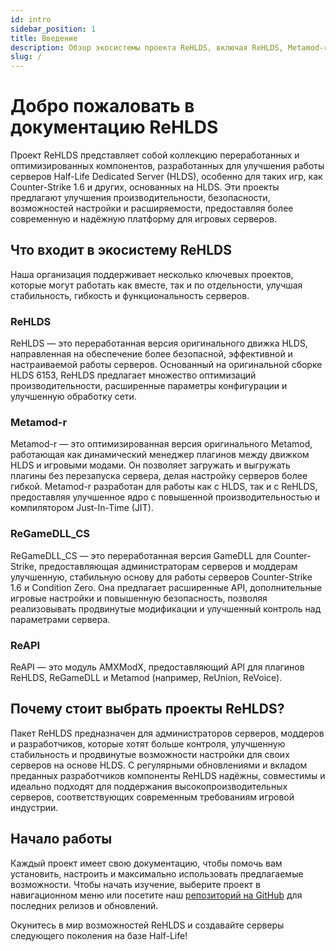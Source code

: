 ```yaml
---
id: intro
sidebar_position: 1
title: Введение
description: Обзор экосистемы проекта ReHLDS, включая ReHLDS, Metamod-r и ReGameDLL_CS, предназначенной для улучшения работы серверов Half-Life Dedicated Server.
slug: /
---
```


# Добро пожаловать в документацию ReHLDS

Проект ReHLDS представляет собой коллекцию переработанных и оптимизированных компонентов, разработанных для улучшения работы серверов Half-Life Dedicated Server (HLDS), особенно для таких игр, как Counter-Strike 1.6 и других, основанных на HLDS. Эти проекты предлагают улучшения производительности, безопасности, возможностей настройки и расширяемости, предоставляя более современную и надёжную платформу для игровых серверов.

## Что входит в экосистему ReHLDS

Наша организация поддерживает несколько ключевых проектов, которые могут работать как вместе, так и по отдельности, улучшая стабильность, гибкость и функциональность серверов.

### ReHLDS

ReHLDS — это переработанная версия оригинального движка HLDS, направленная на обеспечение более безопасной, эффективной и настраиваемой работы серверов. Основанный на оригинальной сборке HLDS 6153, ReHLDS предлагает множество оптимизаций производительности, расширенные параметры конфигурации и улучшенную обработку сети.

### Metamod-r

Metamod-r — это оптимизированная версия оригинального Metamod, работающая как динамический менеджер плагинов между движком HLDS и игровыми модами. Он позволяет загружать и выгружать плагины без перезапуска сервера, делая настройку серверов более гибкой. Metamod-r разработан для работы как с HLDS, так и с ReHLDS, предоставляя улучшенное ядро с повышенной производительностью и компилятором Just-In-Time (JIT).

### ReGameDLL_CS

ReGameDLL_CS — это переработанная версия GameDLL для Counter-Strike, предоставляющая администраторам серверов и моддерам улучшенную, стабильную основу для работы серверов Counter-Strike 1.6 и Condition Zero. Она предлагает расширенные API, дополнительные игровые настройки и повышенную безопасность, позволяя реализовывать продвинутые модификации и улучшенный контроль над параметрами сервера.

### ReAPI

ReAPI — это модуль AMXModX, предоставляющий API для плагинов ReHLDS, ReGameDLL и Metamod (например, ReUnion, ReVoice).

## Почему стоит выбрать проекты ReHLDS?

Пакет ReHLDS предназначен для администраторов серверов, моддеров и разработчиков, которые хотят больше контроля, улучшенную стабильность и продвинутые возможности настройки для своих серверов на основе HLDS. С регулярными обновлениями и вкладом преданных разработчиков компоненты ReHLDS надёжны, совместимы и идеально подходят для поддержания высокопроизводительных серверов, соответствующих современным требованиям игровой индустрии.

## Начало работы

Каждый проект имеет свою документацию, чтобы помочь вам установить, настроить и максимально использовать предлагаемые возможности. Чтобы начать изучение, выберите проект в навигационном меню или посетите наш [репозиторий на GitHub](https://github.com/ReHLDS) для последних релизов и обновлений.

Окунитесь в мир возможностей ReHLDS и создавайте серверы следующего поколения на базе Half-Life!
